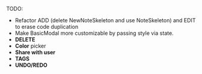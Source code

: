 TODO:

* Refactor ADD (delete NewNoteSkeleton and use NoteSkeleton) and EDIT to erase code duplication
* Make BasicModal more customizable by passing style via state.
* **DELETE**
* **Color** picker
* **Share with user**
* **TAGS**
* **UNDO/REDO**
